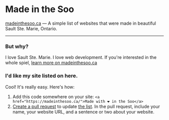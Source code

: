 # Made in the Soo

[madeinthesoo.ca](https://www.madeinthesoo.ca/) — A simple list of websites that were made in beautiful Sault Ste. Marie, Ontario.

---

### But why?

I love Sault Ste. Marie. I love web development. If you're interested in the whole spiel, [learn more on madeinthesoo.ca](https://www.madeinthesoo.ca/about.html)

### I'd like my site listed on here.

Cool! It's really easy. Here's how:

1. Add this code somewhere on your site: `<a href="https://madeinthesoo.ca/">Made with ❤ in the Soo</a>`
2. [Create a pull request](https://github.com/dohnutt/madeinthesoo/pulls) to update [the list](https://github.com/dohnutt/madeinthesoo/blob/master/public/index.html). In the pull request, include your name, your website URL, and a sentence or two about your website.
